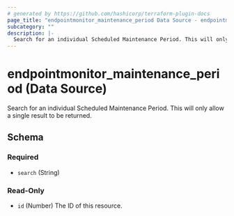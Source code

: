 ```yaml
---
# generated by https://github.com/hashicorp/terraform-plugin-docs
page_title: "endpointmonitor_maintenance_period Data Source - endpointmonitor"
subcategory: ""
description: |-
  Search for an individual Scheduled Maintenance Period. This will only allow a single result to be returned.
---
```


# endpointmonitor_maintenance_period (Data Source)

Search for an individual Scheduled Maintenance Period. This will only allow a single result to be returned.



<!-- schema generated by tfplugindocs -->
## Schema

### Required

- `search` (String)

### Read-Only

- `id` (Number) The ID of this resource.


